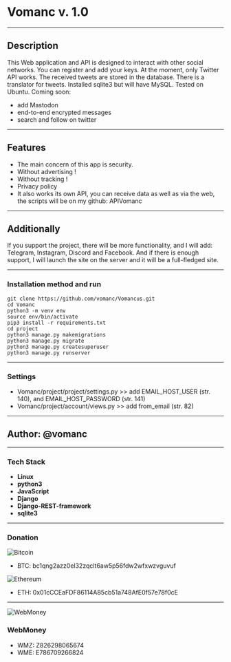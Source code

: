 # Vomanc v. 1.0
___
## Description
This Web application and API is designed to interact with other social networks. You can register and add your keys. At the moment, only Twitter API works. The received tweets are stored in the database. There is a translator for tweets. Installed sqlite3 but will have MySQL. Tested on Ubuntu. Coming soon:
* add Mastodon
* end-to-end encrypted messages
* search and follow on twitter
___
## Features
* The main concern of this app is security.
* Without advertising !
* Without tracking !
* Privacy policy
* It also works its own API, you can receive data as well as via the web, the scripts will be on my github: APIVomanc
___
## Additionally
If you support the project, there will be more functionality, and I will add: Telegram, Instagram, Discord and Facebook. And if there is enough support, I will launch the site on the server and it will be a full-fledged site.
___
### Installation method and run
    git clone https://github.com/vomanc/Vomancus.git
    cd Vomanc
    python3 -m venv env
    source env/bin/activate
    pip3 install -r requirements.txt
    cd project
    python3 manage.py makemigrations
    python3 manage.py migrate
    python3 manage.py createsuperuser
    python3 manage.py runserver
___
### Settings
* Vomanc/project/project/settings.py >> add EMAIL_HOST_USER (str. 140), and EMAIL_HOST_PASSWORD (str. 141)
* Vomanc/project/account/views.py >> add from_email (str. 82)
___
## Author: @vomanc
___
### Tech Stack
* __Linux__
* __python3__
* __JavaScript__
* __Django__
* __Django-REST-framework__
* __sqlite3__
___
### Donation
![Bitcoin](https://www.blockchain.com/explorer/_next/static/media/bitcoin.df7c9480.svg)
* BTC: bc1qng2azz0el32zqclt6aw5p56fdw2wfxwzvguvuf

![Ethereum](https://www.blockchain.com/explorer/_next/static/media/ethereum.57ab686e.svg)
* ETH: 0x01cCCEaFDF86114A85cb51a748AfE0f57e78f0cE
---
![WebMoney](https://wallet.webmoney.ru/touch-icon-ipad-144.png)
### WebMoney
* WMZ: Z826298065674
* WME: E786709266824
